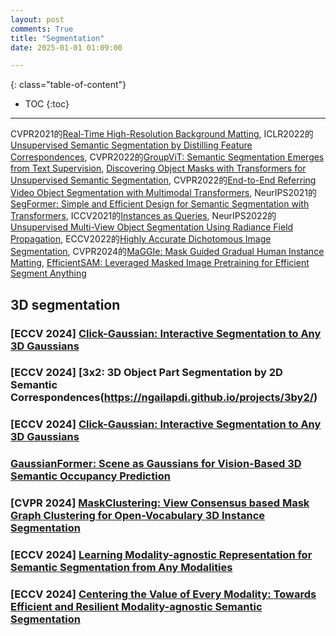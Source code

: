 ```yaml
---
layout: post
comments: True
title: "Segmentation"
date: 2025-01-01 01:09:00

---
```


<!--more-->

{: class="table-of-content"}
* TOC
{:toc}

---

CVPR2021的[Real-Time High-Resolution Background Matting](https://grail.cs.washington.edu/projects/background-matting-v2/#/), ICLR2022的[Unsupervised Semantic Segmentation by Distilling Feature Correspondences](https://mhamilton.net/stego.html), CVPR2022的[GroupViT: Semantic Segmentation Emerges from Text Supervision](https://github.com/NVlabs/GroupViT), [Discovering Object Masks with Transformers for Unsupervised Semantic Segmentation](https://github.com/wvangansbeke/MaskDistill), CVPR2022的[End-to-End Referring Video Object Segmentation with Multimodal Transformers](https://github.com/mttr2021/MTTR), NeurIPS2021的[SegFormer: Simple and Efficient Design for Semantic Segmentation with Transformers](https://github.com/NVlabs/SegFormer), ICCV2021的[Instances as Queries](https://github.com/hustvl/QueryInst), NeurIPS2022的[Unsupervised Multi-View Object Segmentation Using Radiance Field Propagation](https://xinhangliu.com/nerf_seg), ECCV2022的[Highly Accurate Dichotomous Image Segmentation](https://github.com/xuebinqin/DIS/tree/main), CVPR2024的[MaGGIe: Mask Guided Gradual Human Instance Matting](https://maggie-matt.github.io/), [EfficientSAM: Leveraged Masked Image Pretraining for Efficient Segment Anything](https://yformer.github.io/efficient-sam/)

## 3D segmentation

### \[**ECCV 2024**\] [Click-Gaussian: Interactive Segmentation to Any 3D Gaussians](https://seokhunchoi.github.io/Click-Gaussian/)

### \[**ECCV 2024**\] [3x2: 3D Object Part Segmentation by 2D Semantic Correspondences(https://ngailapdi.github.io/projects/3by2/)

### \[**ECCV 2024**\] [Click-Gaussian: Interactive Segmentation to Any 3D Gaussians](https://seokhunchoi.github.io/Click-Gaussian/)

### [GaussianFormer: Scene as Gaussians for Vision-Based 3D Semantic Occupancy Prediction](https://wzzheng.net/GaussianFormer/)

### \[**CVPR 2024**\] [MaskClustering: View Consensus based Mask Graph Clustering for Open-Vocabulary 3D Instance Segmentation](https://pku-epic.github.io/MaskClustering/)

### \[**ECCV 2024**\] [Learning Modality-agnostic Representation for Semantic Segmentation from Any Modalities](https://vlislab22.github.io/Any2Seg/)

### \[**ECCV 2024**\] [Centering the Value of Every Modality: Towards Efficient and Resilient Modality-agnostic Semantic Segmentation](https://vlislab22.github.io/MAGIC/)
